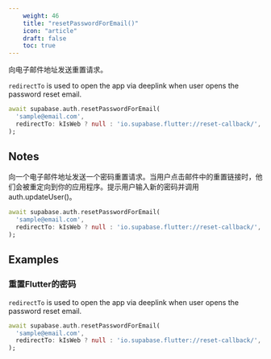 ```yaml
---
    weight: 46
    title: "resetPasswordForEmail()"
    icon: "article"
    draft: false
    toc: true
---
```


向电子邮件地址发送重置请求。


`redirectTo` is used to open the app via deeplink when user opens the password reset email. 
```dart
await supabase.auth.resetPasswordForEmail(
  'sample@email.com',
  redirectTo: kIsWeb ? null : 'io.supabase.flutter://reset-callback/',
);
```






## Notes

向一个电子邮件地址发送一个密码重置请求。当用户点击邮件中的重置链接时，他们会被重定向到你的应用程序。提示用户输入新的密码并调用auth.updateUser()。

```dart
await supabase.auth.resetPasswordForEmail(
  'sample@email.com',
  redirectTo: kIsWeb ? null : 'io.supabase.flutter://reset-callback/',
);
```










## Examples

### 重置Flutter的密码



`redirectTo` is used to open the app via deeplink when user opens the password reset email. 
```dart
await supabase.auth.resetPasswordForEmail(
  'sample@email.com',
  redirectTo: kIsWeb ? null : 'io.supabase.flutter://reset-callback/',
);
```